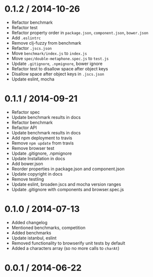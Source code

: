 
0.1.2 / 2014-10-26
==================

 * Refactor benchmark
 * Refactor test
 * Refactor property order in `package.json`, `component.json`, `bower.json`
 * Add `.eslintrc`
 * Remove clj-fuzzy from benchmark
 * Refactor `.jscs.json`
 * Move `benchmark/index.js` to `index.js`
 * Move `spec/double-metaphone.spec.js` to `test.js`
 * Update `.gitignore`, `.npmignore`, bower ignore
 * Refactor test to disallow space after object keys
 * Disallow space after object keys in `.jscs.json`
 * Update eslint, mocha

0.1.1 / 2014-09-21
==================

 * Refactor spec
 * Update benchmark results in docs
 * Refactor benchmark
 * Refactor API
 * Update benchmark results in docs
 * Add npm deployment to travis
 * Remove `npm update` from travis
 * Remove browser test
 * Update .gitignore, .npmignore
 * Update Installation in docs
 * Add bower.json
 * Reorder properties in package.json and component.json
 * Update copyright in docs
 * Remove testling
 * Update eslint, broaden jscs and mocha version ranges
 * Update .gitignore with components and browser.spec.js

0.1.0 / 2014-07-13
==================

 * Added changelog
 * Mentioned benchmarks, competition
 * Added benchmarks
 * Update istanbul, eslint
 * Removed functionality to browserify unit tests by default
 * Added a characters array (so no more calls to `charAt`)

0.0.1 / 2014-06-22
==================
